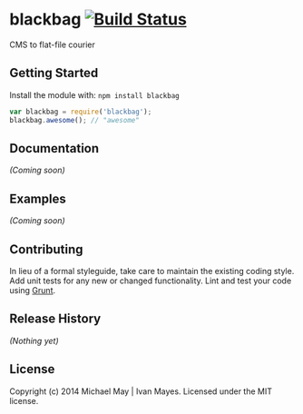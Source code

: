 # blackbag [![Build Status](https://secure.travis-ci.org/michael-may/blackbag.png?branch=master)](http://travis-ci.org/michael-may/blackbag)

CMS to flat-file courier

## Getting Started
Install the module with: `npm install blackbag`

```javascript
var blackbag = require('blackbag');
blackbag.awesome(); // "awesome"
```

## Documentation
_(Coming soon)_

## Examples
_(Coming soon)_

## Contributing
In lieu of a formal styleguide, take care to maintain the existing coding style. Add unit tests for any new or changed functionality. Lint and test your code using [Grunt](http://gruntjs.com/).

## Release History
_(Nothing yet)_

## License
Copyright (c) 2014 Michael May | Ivan Mayes. Licensed under the MIT license.
